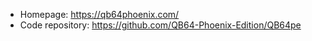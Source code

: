 - Homepage: https://qb64phoenix.com/
- Code repository: https://github.com/QB64-Phoenix-Edition/QB64pe
